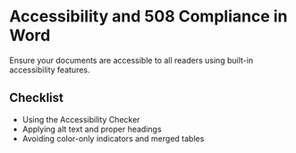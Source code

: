 # Accessibility and 508 Compliance in Word

Ensure your documents are accessible to all readers using built-in accessibility features.

## Checklist
- Using the Accessibility Checker
- Applying alt text and proper headings
- Avoiding color-only indicators and merged tables